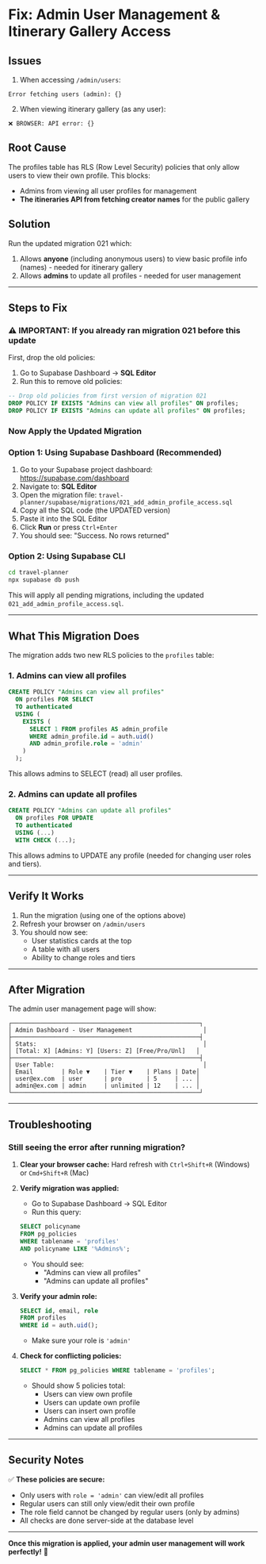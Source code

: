 # Fix: Admin User Management & Itinerary Gallery Access

## Issues

1. When accessing `/admin/users`:
```
Error fetching users (admin): {}
```

2. When viewing itinerary gallery (as any user):
```
❌ BROWSER: API error: {}
```

## Root Cause

The profiles table has RLS (Row Level Security) policies that only allow users to view their own profile. This blocks:
- Admins from viewing all user profiles for management
- **The itineraries API from fetching creator names** for the public gallery

## Solution

Run the updated migration 021 which:
1. Allows **anyone** (including anonymous users) to view basic profile info (names) - needed for itinerary gallery
2. Allows **admins** to update all profiles - needed for user management

---

## Steps to Fix

### ⚠️ IMPORTANT: If you already ran migration 021 before this update

First, drop the old policies:

1. Go to Supabase Dashboard → **SQL Editor**
2. Run this to remove old policies:

```sql
-- Drop old policies from first version of migration 021
DROP POLICY IF EXISTS "Admins can view all profiles" ON profiles;
DROP POLICY IF EXISTS "Admins can update all profiles" ON profiles;
```

### Now Apply the Updated Migration

### Option 1: Using Supabase Dashboard (Recommended)

1. Go to your Supabase project dashboard: https://supabase.com/dashboard
2. Navigate to: **SQL Editor**
3. Open the migration file: `travel-planner/supabase/migrations/021_add_admin_profile_access.sql`
4. Copy all the SQL code (the UPDATED version)
5. Paste it into the SQL Editor
6. Click **Run** or press `Ctrl+Enter`
7. You should see: "Success. No rows returned"

### Option 2: Using Supabase CLI

```bash
cd travel-planner
npx supabase db push
```

This will apply all pending migrations, including the updated `021_add_admin_profile_access.sql`.

---

## What This Migration Does

The migration adds two new RLS policies to the `profiles` table:

### 1. Admins can view all profiles
```sql
CREATE POLICY "Admins can view all profiles"
  ON profiles FOR SELECT
  TO authenticated
  USING (
    EXISTS (
      SELECT 1 FROM profiles AS admin_profile
      WHERE admin_profile.id = auth.uid() 
      AND admin_profile.role = 'admin'
    )
  );
```

This allows admins to SELECT (read) all user profiles.

### 2. Admins can update all profiles
```sql
CREATE POLICY "Admins can update all profiles"
  ON profiles FOR UPDATE
  TO authenticated
  USING (...)
  WITH CHECK (...);
```

This allows admins to UPDATE any profile (needed for changing user roles and tiers).

---

## Verify It Works

1. Run the migration (using one of the options above)
2. Refresh your browser on `/admin/users`
3. You should now see:
   - User statistics cards at the top
   - A table with all users
   - Ability to change roles and tiers

---

## After Migration

The admin user management page will show:

```
┌─────────────────────────────────────────────────────┐
│ Admin Dashboard - User Management                    │
├─────────────────────────────────────────────────────┤
│ Stats:                                               │
│ [Total: X] [Admins: Y] [Users: Z] [Free/Pro/Unl]   │
├─────────────────────────────────────────────────────┤
│ User Table:                                          │
│ Email        | Role ▼    | Tier ▼    | Plans | Date│
│ user@ex.com  | user      | pro       | 5     | ... │
│ admin@ex.com | admin     | unlimited | 12    | ... │
└─────────────────────────────────────────────────────┘
```

---

## Troubleshooting

### Still seeing the error after running migration?

1. **Clear your browser cache:** Hard refresh with `Ctrl+Shift+R` (Windows) or `Cmd+Shift+R` (Mac)

2. **Verify migration was applied:**
   - Go to Supabase Dashboard → SQL Editor
   - Run this query:
   ```sql
   SELECT policyname 
   FROM pg_policies 
   WHERE tablename = 'profiles' 
   AND policyname LIKE '%Admins%';
   ```
   - You should see:
     - "Admins can view all profiles"
     - "Admins can update all profiles"

3. **Verify your admin role:**
   ```sql
   SELECT id, email, role 
   FROM profiles 
   WHERE id = auth.uid();
   ```
   - Make sure your role is `'admin'`

4. **Check for conflicting policies:**
   ```sql
   SELECT * FROM pg_policies WHERE tablename = 'profiles';
   ```
   - Should show 5 policies total:
     - Users can view own profile
     - Users can update own profile
     - Users can insert own profile
     - Admins can view all profiles
     - Admins can update all profiles

---

## Security Notes

✅ **These policies are secure:**
- Only users with `role = 'admin'` can view/edit all profiles
- Regular users can still only view/edit their own profile
- The role field cannot be changed by regular users (only by admins)
- All checks are done server-side at the database level

---

**Once this migration is applied, your admin user management will work perfectly!** 🎉


